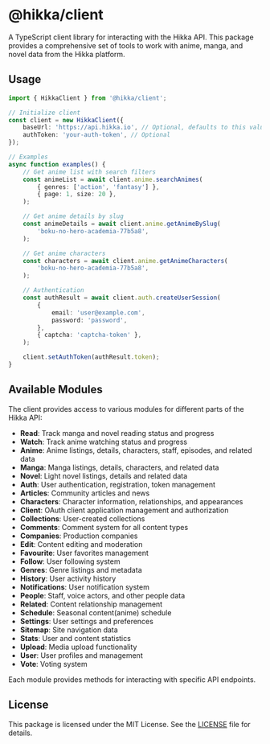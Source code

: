 # @hikka/client

A TypeScript client library for interacting with the Hikka API. This package provides a comprehensive set of tools to work with anime, manga, and novel data from the Hikka platform.

## Usage

```typescript
import { HikkaClient } from '@hikka/client';

// Initialize client
const client = new HikkaClient({
    baseUrl: 'https://api.hikka.io', // Optional, defaults to this value
    authToken: 'your-auth-token', // Optional
});

// Examples
async function examples() {
    // Get anime list with search filters
    const animeList = await client.anime.searchAnimes(
        { genres: ['action', 'fantasy'] },
        { page: 1, size: 20 },
    );

    // Get anime details by slug
    const animeDetails = await client.anime.getAnimeBySlug(
        'boku-no-hero-academia-77b5a8',
    );

    // Get anime characters
    const characters = await client.anime.getAnimeCharacters(
        'boku-no-hero-academia-77b5a8',
    );

    // Authentication
    const authResult = await client.auth.createUserSession(
        {
            email: 'user@example.com',
            password: 'password',
        },
        { captcha: 'captcha-token' },
    );

    client.setAuthToken(authResult.token);
}
```

## Available Modules

The client provides access to various modules for different parts of the Hikka API:

- **Read**: Track manga and novel reading status and progress
- **Watch**: Track anime watching status and progress
- **Anime**: Anime listings, details, characters, staff, episodes, and related data
- **Manga**: Manga listings, details, characters, and related data
- **Novel**: Light novel listings, details and related data
- **Auth**: User authentication, registration, token management
- **Articles**: Community articles and news
- **Characters**: Character information, relationships, and appearances
- **Client**: OAuth client application management and authorization
- **Collections**: User-created collections
- **Comments**: Comment system for all content types
- **Companies**: Production companies
- **Edit**: Content editing and moderation
- **Favourite**: User favorites management
- **Follow**: User following system
- **Genres**: Genre listings and metadata
- **History**: User activity history
- **Notifications**: User notification system
- **People**: Staff, voice actors, and other people data
- **Related**: Content relationship management
- **Schedule**: Seasonal content(anime) schedule
- **Settings**: User settings and preferences
- **Sitemap**: Site navigation data
- **Stats**: User and content statistics
- **Upload**: Media upload functionality
- **User**: User profiles and management
- **Vote**: Voting system

Each module provides methods for interacting with specific API endpoints.

## License

This package is licensed under the MIT License. See the [LICENSE](./LICENSE) file for details.
